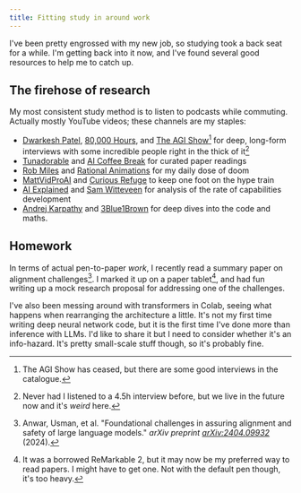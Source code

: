 ```yaml
---
title: Fitting study in around work
---
```


I've been pretty engrossed with my new job, so studying took a back seat for a while. I'm getting back into it now, and I've found several good resources to help me to catch up.


## The firehose of research

My most consistent study method is to listen to podcasts while commuting. Actually mostly YouTube videos; these channels are my staples:

- [Dwarkesh Patel](https://www.youtube.com/@DwarkeshPatel), [80,000 Hours](https://www.youtube.com/@eightythousandhours), and [The AGI Show](https://www.youtube.com/@theagishow)[^theagishow] for deep, long-form interviews with some incredible people right in the thick of it[^longform]
- [Tunadorable](https://www.youtube.com/@Tunadorable) and [AI Coffee Break](https://www.youtube.com/@AICoffeeBreak) for curated paper readings
- [Rob Miles](https://www.youtube.com/@RobertMilesAI) and [Rational Animations](https://www.youtube.com/@RationalAnimations) for my daily dose of doom
- [MattVidProAI](https://www.youtube.com/@MattVidPro) and [Curious Refuge](https://www.youtube.com/@curiousrefuge) to keep one foot on the hype train
- [AI Explained](https://www.youtube.com/@aiexplained-official) and [Sam Witteveen](https://www.youtube.com/@samwitteveenai) for analysis of the rate of capabilities development
- [Andrej Karpathy](https://www.youtube.com/@AndrejKarpathy) and [3Blue1Brown](https://www.youtube.com/@3blue1brown) for deep dives into the code and maths.


## Homework

In terms of actual pen-to-paper _work_, I recently read a summary paper on alignment challenges[^summary]. I marked it up on a paper tablet[^remarkable], and had fun writing up a mock research proposal for addressing one of the challenges.

I've also been messing around with transformers in Colab, seeing what happens when rearranging the architecture a little. It's not my first time writing deep neural network code, but it is the first time I've done more than inference with LLMs. I'd like to share it but I need to consider whether it's an info-hazard. It's pretty small-scale stuff though, so it's probably fine.


[^theagishow]: The AGI Show has ceased, but there are some good interviews in the catalogue.
[^longform]: Never had I listened to a 4.5h interview before, but we live in the future now and it's _weird_ here.
[^summary]: Anwar, Usman, et al. "Foundational challenges in assuring alignment and safety of large language models." _arXiv preprint [arXiv:2404.09932](https://arxiv.org/pdf/2404.09932)_ (2024).
[^remarkable]: It was a borrowed ReMarkable 2, but it may now be my preferred way to read papers. I might have to get one. Not with the default pen though, it's too heavy.
